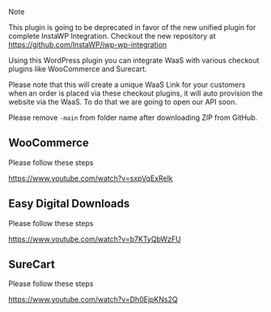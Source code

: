 > [!NOTE]
> This plugin is going to be deprecated in favor of the new unified plugin for complete InstaWP Integration. Checkout the new repository at https://github.com/InstaWP/iwp-wp-integration 


Using this WordPress plugin you can integrate WaaS with various checkout plugins like WooCommerce and Surecart.

Please note that this will create a unique WaaS Link for your customers when an order is placed via these checkout plugins, it will auto provision the website via the WaaS. To do that we are going to open our API soon. 

Please remove `-main` from folder name after downloading ZIP from GitHub.

## WooCommerce

Please follow these steps

https://www.youtube.com/watch?v=sxpVqExRelk

## Easy Digital Downloads

Please follow these steps

https://www.youtube.com/watch?v=b7KTyQbWzFU

## SureCart 

Please follow these steps

https://www.youtube.com/watch?v=Dh0EjpKNs2Q

